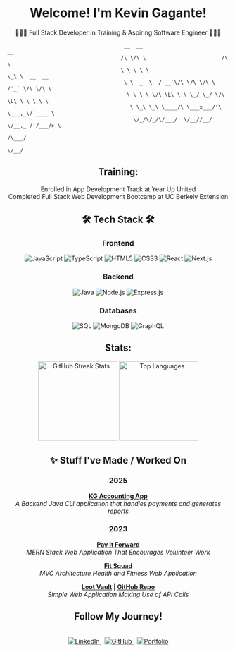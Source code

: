 <h1 align="center"> Welcome! I'm Kevin Gagante!</h1>
<p align="center"> 👨🏽‍💻 Full Stack Developer in Training & Aspiring Software Engineer 👨🏽‍💻 </p>

```
                                     __  __                          __              
                                    /\ \/\ \                        /\ \             
                                    \ \ \_\ \    ___   __  __  __   \_\ \  __  __    
                                     \ \  _  \  / __`\/\ \/\ \/\ \  /'_` \/\ \/\ \   
                                      \ \ \ \ \/\ \L\ \ \ \_/ \_/ \/\ \L\ \ \ \_\ \  
                                       \ \_\ \_\ \____/\ \___x___/'\ \___,_\/`____ \ 
                                        \/_/\/_/\/___/  \/__//__/   \/__,_ /`/___/> \
                                                                               /\___/
                                                                               \/__/ 
```

<h2 align="center"> Training: </h2>
<p align="center">
 Enrolled in App Development Track at Year Up United <br>
 Completed Full Stack Web Development Bootcamp at UC Berkely Extension
<br>
</p>

<h2 align="center">🛠️ Tech Stack 🛠️</h2>

<div align="center">

### Frontend
![JavaScript](https://img.shields.io/badge/JavaScript-F7DF1E?style=for-the-badge&logo=javascript&logoColor=black)
![TypeScript](https://img.shields.io/badge/TypeScript-3178C6?style=for-the-badge&logo=typescript&logoColor=white)
![HTML5](https://img.shields.io/badge/HTML5-E34F26?style=for-the-badge&logo=html5&logoColor=white)
![CSS3](https://img.shields.io/badge/CSS3-1572B6?style=for-the-badge&logo=css3&logoColor=white)
![React](https://img.shields.io/badge/React-61DAFB?style=for-the-badge&logo=react&logoColor=black)
![Next.js](https://img.shields.io/badge/Next.js-000000?style=for-the-badge&logo=nextdotjs&logoColor=white)

### Backend
![Java](https://img.shields.io/badge/Java-ED8B00?style=for-the-badge&logo=openjdk&logoColor=white)
![Node.js](https://img.shields.io/badge/Node.js-339933?style=for-the-badge&logo=nodedotjs&logoColor=white)
![Express.js](https://img.shields.io/badge/Express.js-000000?style=for-the-badge&logo=express&logoColor=white)

### Databases
![SQL](https://img.shields.io/badge/SQL-4479A1?style=for-the-badge&logo=mysql&logoColor=white)
![MongoDB](https://img.shields.io/badge/MongoDB-47A248?style=for-the-badge&logo=mongodb&logoColor=white)
![GraphQL](https://img.shields.io/badge/GraphQL-E10098?style=for-the-badge&logo=graphql&logoColor=white)

</div>

<h2 align="center">Stats:</h2>

<div align="center">
  
  <img src="https://github-readme-streak-stats.herokuapp.com/?user=xuAMINE&theme=dark&background=000000&ring=00FF00&fire=00FF00&currStreakLabel=00FF00&sideLabels=FFFFFF" alt="GitHub Streak Stats" height="180px"/>

<img src="https://github-readme-stats.vercel.app/api/top-langs/?username=xuAMINE&layout=compact&theme=dark&bg_color=000000&title_color=FFFFFF&text_color=FFFFFF&icon_color=00FF00" alt="Top Languages" height="180px"/>
</div>

<h2 align="center">✨ Stuff I've Made / Worked On</h2>

<div align="center">

### 2025  
**[KG Accounting App](https://github.com/Gagucci/Capstone-1-Accounting-Ledger-App)**  
*A Backend Java CLI application that handles payments and generates reports*  

### 2023  
**[Pay It Forward](https://github.com/Gagucci/payitforward)**  
*MERN Stack Web Application That Encourages Volunteer Work*  

**[Fit Squad](https://github.com/Gagucci/fit_squad)**  
*MVC Architecture Health and Fitness Web Application*  

**[Loot Vault](https://gagucci.github.io/project_1_Loot_Vault/) | [GitHub Repo](https://github.com/Gagucci/project_1_Loot_Vault)**  
*Simple Web Application Making Use of API Calls*  

</div>

<h2 align="center">Follow My Journey!</h2>
<br>
<div align="center">
  <a href="https://www.linkedin.com/in/kevingagante/">
    <img src="https://img.shields.io/badge/LinkedIn-181717?style=for-the-badge&logo=linkedin&logoColor=white" alt="LinkedIn"/>
  </a>
  &nbsp;
  <a href="https://github.com/Gagucci">
    <img src="https://img.shields.io/badge/GitHub-181717?style=for-the-badge&logo=github&logoColor=white" alt="GitHub"/>
  </a>
  &nbsp;
  <a href="https://gagucci.github.io/KG-Portfolio/">
    <img src="https://img.shields.io/badge/Portfolio-181717?style=for-the-badge&logo=arc&logoColor=white" alt="Portfolio"/>
  </a>
</div>

